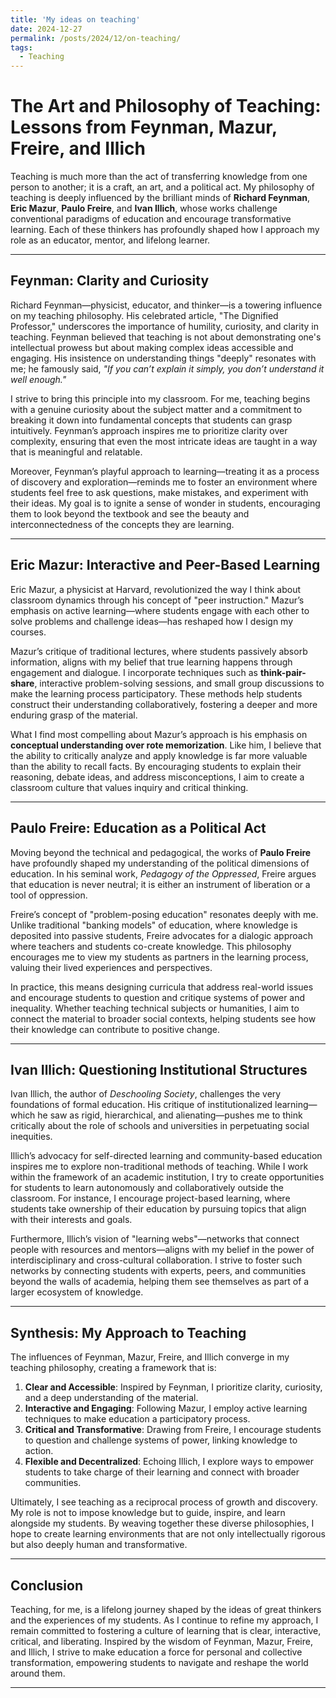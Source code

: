 ```yaml
---
title: 'My ideas on teaching'
date: 2024-12-27
permalink: /posts/2024/12/on-teaching/
tags:
  - Teaching
---
```

# The Art and Philosophy of Teaching: Lessons from Feynman, Mazur, Freire, and Illich

Teaching is much more than the act of transferring knowledge from one person to another; it is a craft, an art, and a political act. My philosophy of teaching is deeply influenced by the brilliant minds of **Richard Feynman**, **Eric Mazur**, **Paulo Freire**, and **Ivan Illich**, whose works challenge conventional paradigms of education and encourage transformative learning. Each of these thinkers has profoundly shaped how I approach my role as an educator, mentor, and lifelong learner.

---

## Feynman: Clarity and Curiosity

Richard Feynman—physicist, educator, and thinker—is a towering influence on my teaching philosophy. His celebrated article, "The Dignified Professor," underscores the importance of humility, curiosity, and clarity in teaching. Feynman believed that teaching is not about demonstrating one's intellectual prowess but about making complex ideas accessible and engaging. His insistence on understanding things "deeply" resonates with me; he famously said, *"If you can’t explain it simply, you don’t understand it well enough."*

I strive to bring this principle into my classroom. For me, teaching begins with a genuine curiosity about the subject matter and a commitment to breaking it down into fundamental concepts that students can grasp intuitively. Feynman’s approach inspires me to prioritize clarity over complexity, ensuring that even the most intricate ideas are taught in a way that is meaningful and relatable.

Moreover, Feynman’s playful approach to learning—treating it as a process of discovery and exploration—reminds me to foster an environment where students feel free to ask questions, make mistakes, and experiment with their ideas. My goal is to ignite a sense of wonder in students, encouraging them to look beyond the textbook and see the beauty and interconnectedness of the concepts they are learning.

---

## Eric Mazur: Interactive and Peer-Based Learning

Eric Mazur, a physicist at Harvard, revolutionized the way I think about classroom dynamics through his concept of "peer instruction." Mazur’s emphasis on active learning—where students engage with each other to solve problems and challenge ideas—has reshaped how I design my courses.

Mazur’s critique of traditional lectures, where students passively absorb information, aligns with my belief that true learning happens through engagement and dialogue. I incorporate techniques such as **think-pair-share**, interactive problem-solving sessions, and small group discussions to make the learning process participatory. These methods help students construct their understanding collaboratively, fostering a deeper and more enduring grasp of the material.

What I find most compelling about Mazur’s approach is his emphasis on **conceptual understanding over rote memorization**. Like him, I believe that the ability to critically analyze and apply knowledge is far more valuable than the ability to recall facts. By encouraging students to explain their reasoning, debate ideas, and address misconceptions, I aim to create a classroom culture that values inquiry and critical thinking.

---

## Paulo Freire: Education as a Political Act

Moving beyond the technical and pedagogical, the works of **Paulo Freire** have profoundly shaped my understanding of the political dimensions of education. In his seminal work, *Pedagogy of the Oppressed*, Freire argues that education is never neutral; it is either an instrument of liberation or a tool of oppression.

Freire’s concept of "problem-posing education" resonates deeply with me. Unlike traditional "banking models" of education, where knowledge is deposited into passive students, Freire advocates for a dialogic approach where teachers and students co-create knowledge. This philosophy encourages me to view my students as partners in the learning process, valuing their lived experiences and perspectives.

In practice, this means designing curricula that address real-world issues and encourage students to question and critique systems of power and inequality. Whether teaching technical subjects or humanities, I aim to connect the material to broader social contexts, helping students see how their knowledge can contribute to positive change.

---

## Ivan Illich: Questioning Institutional Structures

Ivan Illich, the author of *Deschooling Society*, challenges the very foundations of formal education. His critique of institutionalized learning—which he saw as rigid, hierarchical, and alienating—pushes me to think critically about the role of schools and universities in perpetuating social inequities.

Illich’s advocacy for self-directed learning and community-based education inspires me to explore non-traditional methods of teaching. While I work within the framework of an academic institution, I try to create opportunities for students to learn autonomously and collaboratively outside the classroom. For instance, I encourage project-based learning, where students take ownership of their education by pursuing topics that align with their interests and goals.

Furthermore, Illich’s vision of "learning webs"—networks that connect people with resources and mentors—aligns with my belief in the power of interdisciplinary and cross-cultural collaboration. I strive to foster such networks by connecting students with experts, peers, and communities beyond the walls of academia, helping them see themselves as part of a larger ecosystem of knowledge.

---

## Synthesis: My Approach to Teaching

The influences of Feynman, Mazur, Freire, and Illich converge in my teaching philosophy, creating a framework that is:

1. **Clear and Accessible**: Inspired by Feynman, I prioritize clarity, curiosity, and a deep understanding of the material.
2. **Interactive and Engaging**: Following Mazur, I employ active learning techniques to make education a participatory process.
3. **Critical and Transformative**: Drawing from Freire, I encourage students to question and challenge systems of power, linking knowledge to action.
4. **Flexible and Decentralized**: Echoing Illich, I explore ways to empower students to take charge of their learning and connect with broader communities.

Ultimately, I see teaching as a reciprocal process of growth and discovery. My role is not to impose knowledge but to guide, inspire, and learn alongside my students. By weaving together these diverse philosophies, I hope to create learning environments that are not only intellectually rigorous but also deeply human and transformative.

---

## Conclusion

Teaching, for me, is a lifelong journey shaped by the ideas of great thinkers and the experiences of my students. As I continue to refine my approach, I remain committed to fostering a culture of learning that is clear, interactive, critical, and liberating. Inspired by the wisdom of Feynman, Mazur, Freire, and Illich, I strive to make education a force for personal and collective transformation, empowering students to navigate and reshape the world around them.

------
